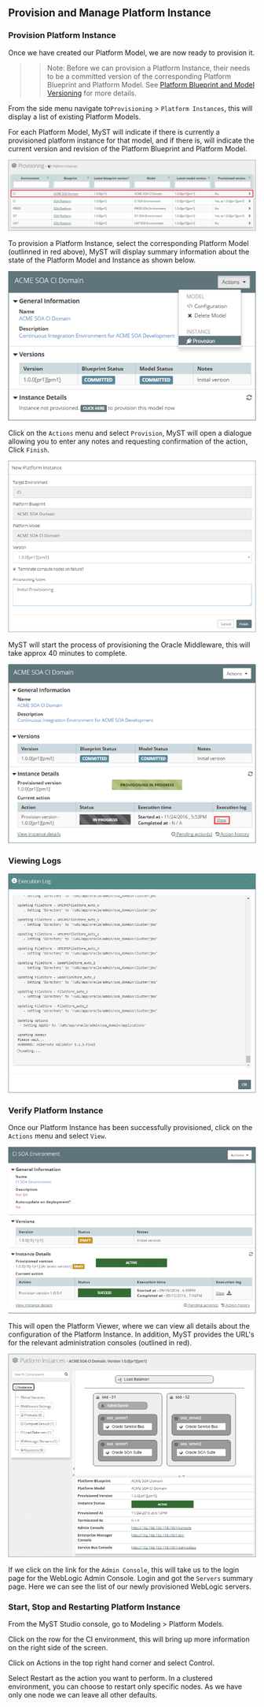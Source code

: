## Provision and Manage Platform Instance

### Provision Platform Instance
Once we have created our Platform Model, we are now ready to provision it. 

>> Note: Before we can provision a Platform Instance, their needs to be a committed version of the corresponding Platform Blueprint and Platform Model. See [Platform Blueprint and Model Versioning]() for more details.

From the side menu navigate to`Provisioning` > `Platform Instances`, this will display a list of existing Platform Models. 

For each Platform Model, MyST will indicate if there is currently a provisioned platform instance for that model, and if there is, will indicate the current version and revision of the Platform Blueprint and Platform Model.

![](img/platformInstanceList.PNG)

To provision a Platform Instance, select the corresponding Platform Model (outlinned in red above), MyST will display summary information about the state of the Platform Model and Instance as shown below.

![](img/provisionPlatformInstance.PNG)

Click on the `Actions` menu and select `Provision`, MyST will open a dialogue allowing you to enter any notes and requesting confirmation of the action, Click `Finish`.

![](img/newPlatformInstance.PNG)

MyST will start the process of provisioning the Oracle Middleware, this will take approx 40 minutes to complete.


![](img/provisionInProgress.PNG)

### Viewing Logs

![](img/executionLog.PNG)



### Verify Platform Instance
Once our Platform Instance has been successfully provisioned, click on the `Actions` menu and select `View`.

![](img/provisionComplete.PNG)


This will open the Platform Viewer, where we can view all details about the configuration of the Platform Instance. In addition, MyST provides the URL's for the relevant administration consoles (outlined in red).

![](img/platformInstance.PNG)

If we click on the link for the `Admin Console`, this will take us to the login page for the WebLogic Admin Console. Login and got the `Servers` summary page. Here we can see the list of our newly provisioned WebLogic servers.




### Start, Stop and Restarting Platform Instance
From the MyST Studio console, go to Modeling > Platform Models.


Click on the row for the CI environment, this will bring up more information on the right side of the screen. 

Click on Actions in the top right hand corner and select Control.

Select Restart as the action you want to perform. In a clustered environment, you can choose to restart only specific nodes. As we have only one node we can leave all other defaults.